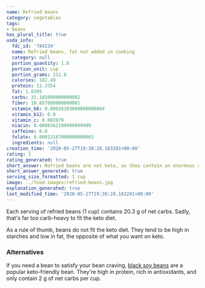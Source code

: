 ```yaml
---
name: Refried beans
category: vegetables
tags:
- beans
has_plural_title: true
usda_info:
  fdc_id: '784234'
  name: Refried beans, fat not added in cooking
  category: null
  portion_quantity: 1.0
  portion_unit: cup
  portion_grams: 231.0
  calories: 182.49
  protein: 12.3354
  fat: 1.0395
  carbs: 31.185000000000002
  fiber: 10.857000000000001
  vitamin_b6: 0.00026103000000000004
  vitamin_b12: 0.0
  vitamin_c: 0.002079
  niacin: 0.0008362199999999999
  caffeine: 0.0
  folate: 0.00013167000000000002
  ingredients: null
creation_time: '2020-05-27T19:38:28.163281+00:00'
rating: 1
rating_generated: true
short_answer: Refried beans are not keto, as they contain an enormous amount of carbs.
short_answer_generated: true
serving_size_formatted: 1 cup
image: ../food-images/refried-beans.jpg
explanation_generated: true
last_modified_time: '2020-05-27T19:38:28.163281+00:00'
---
```

Each serving of refried beans (1 cup) contains 20.3 g of net carbs. Sadly, that's far too carb-heavy to fit the keto diet.

As a rule of thumb, beans do not fit the keto diet. They tend to be high in starches and low in fat, the opposite of what you want on keto.

### Alternatives

If you need a bean to satisfy your bean craving, [black soy beans](/black-soy-beans) are a popular keto-friendly bean. They're high in protein, rich in antioxidants, and only contain 2 g of net carbs per cup.
